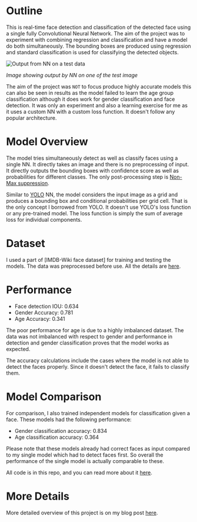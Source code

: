 # Outline
This is real-time face detection and classification of the detected face using a single fully Convolutional Neural Network. The aim of the project was to experiment with combining regression and classification and have a model do both simultaneously. The bounding boxes are produced using regression and standard classification is used for classifying the detected objects.

![Output from NN on a test data](http://www.cylopsis.com/img/face_attr_detection_test.png)

*Image showing output by NN on one of the test image*

The aim of the project was `NOT` to focus produce highly accurate models this can also be seen in results as the model failed to learn the age group classification although it does work for gender classification and face detection. It was only an experiment and also a learning exercise for me as it uses a custom NN with a custom loss function. It doesn't follow any popular architecture. 

# Model Overview
The model tries simultaneously detect as well as classify faces using a single NN. It directly takes an image and there is no preprocessing of input. It directly outputs the bounding boxes with confidence score as well as probabilities for different classes. The only post-processing step is [Non-Max suppression][non-max]. 

Similar to [YOLO][yolo] NN, the model considers the input image as a grid and produces a bounding box and conditional probabilities per grid cell. That is the only concept I borrowed from YOLO. It doesn't use YOLO's loss function or any pre-trained model. The loss function is simply the sum of average loss for individual components.

# Dataset
I used a part of [IMDB-Wiki face dataset] for training and testing the models. The data was preprocessed before use. All the details are [here][preprocess].

# Performance

- Face detection IOU: 0.634
- Gender Accuracy: 0.781
- Age Accuracy: 0.341

The poor performance for age is due to a highly imbalanced dataset. The data was not imbalanced with respect to gender and performance in detection and gender classification proves that the model works as expected.

The accuracy calculations include the cases where the model is not able to detect the faces properly. Since it doesn't detect the face, it fails to classify them.

# Model Comparison
For comparison, I also trained independent models for classification given a face. These models had the following performance:

- Gender classification accuracy: 0.834
- Age classification accuracy: 0.364

Please note that these models already had correct faces as input compared to my single model which had to detect faces first. So overall the performance of the single model is actually comparable to these.

All code is in this repo, and you can read more about it [here][comparison].

# More Details
More detailed overview of this project is on my blog post [here][blog].

[yolo]: https://arxiv.org/abs/1506.02640
[comparison]:  http://www.cylopsis.com/post/computer-vision/face-attribute-detection/#model-comparison
[preprocess]: http://www.cylopsis.com/post/computer-vision/face-attribute-detection/#data-pre-processing
[blog]: http://www.cylopsis.com/post/computer-vision/face-attribute-detection
[non-max]: https://www.coursera.org/lecture/convolutional-neural-networks/non-max-suppression-dvrjH
